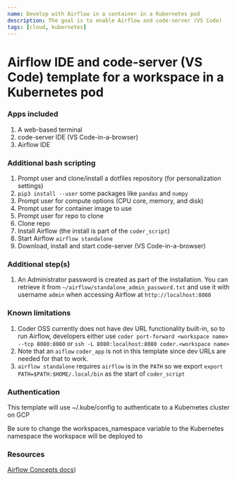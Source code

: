 ```yaml
---
name: Develop with Airflow in a container in a Kubernetes pod
description: The goal is to enable Airflow and code-server (VS Code)
tags: [cloud, kubernetes]
---
```


# Airflow IDE and code-server (VS Code) template for a workspace in a Kubernetes pod

### Apps included
1. A web-based terminal
1. code-server IDE (VS Code-in-a-browser)
1. Airflow IDE

### Additional bash scripting
1. Prompt user and clone/install a dotfiles repository (for personalization settings)
1. `pip3 install --user` some packages like `pandas` and `numpy`
1. Prompt user for compute options (CPU core, memory, and disk)
1. Prompt user for container image to use
1. Prompt user for repo to clone
1. Clone repo
1. Install Airflow (the install is part of the `coder_script`)
1. Start Airflow `airflow standalone`
1. Download, install and start code-server (VS Code-in-a-browser)

### Additional step(s)
1. An Administrator password is created as part of the installation. You can retrieve it from `~/airflow/standalone_admin_password.txt` and use it with username `admin` when accessing Airflow at `http://localhost:8080`

### Known limitations
1. Coder OSS currently does not have dev URL functionality built-in, so to run Airflow, developers either use `coder port-forward <workspace name> --tcp 8080:8080` or `ssh -L 8080:localhost:8080 coder.<workspace name>`
1. Note that an `aiflow` `coder_app` is not in this template since dev URLs are needed for that to work.
1. `airflow standalone` requires `airflow` is in the `PATH` so we export `export PATH=$PATH:$HOME/.local/bin` as the start of `coder_script`

### Authentication

This template will use ~/.kube/config to authenticate to a Kubernetes cluster on GCP

Be sure to change the workspaces_namespace variable to the Kubernetes namespace the workspace will be deployed to

### Resources
[Airflow Concepts docs](https://airflow.apache.org/docs/apache-airflow/1.10.1/concepts.html))
